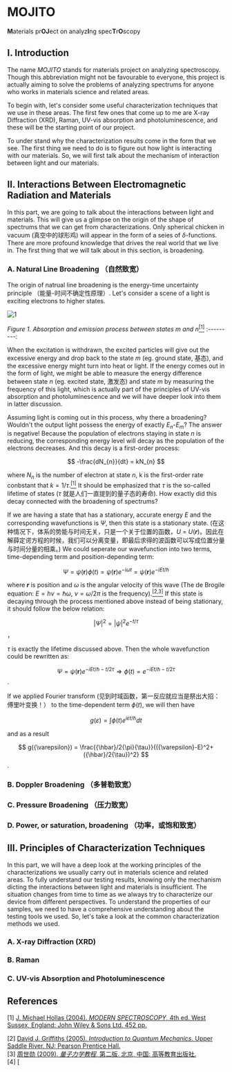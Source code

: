 # MOJITO
**M**aterials pr**OJ**ect on analyz**I**ng spec**T**r**O**scopy

## I. Introduction
The name *MOJITO* stands for materials project on analyzing spectroscopy. Though this abbreviation might not be favourable to everyone, this project is actually aiming to solve the problems of analyzing spectrums for anyone who works in materials science and related areas.

To begin with, let's consider some useful characterization techniques that we use in these areas. The first few ones that come up to me are X-ray Diffraction (XRD), Raman, UV-vis absorption and photoluminescence, and these will be the starting point of our project.

To under stand why the characterization results come in the form that we see. The first thing we need to do is to figure out how light is interacting with our materials. So, we will first talk about the mechanism of interaction between light and our materials.

## II. Interactions Between Electromagnetic Radiation and Materials
In this part, we are going to talk about the interactions between light and materials. This will give us a glimpse on the origin of the shape of spectrums that we can get from characterizations. Only spherical chicken in vacuum (真空中的球形鸡) will appear in the form of a seies of $\delta$-functions. There are more profound knowledge that drives the real world that we live in. The first thing that we will talk about in this section, is broadening. 

### A. Natural Line Broadening （自然致宽）
The origin of natrual line broadening is the energy-time uncertainty principle （能量-时间不确定性原理）. Let's consider a scene of a light is exciting electrons to higher states.

![1](https://user-images.githubusercontent.com/53797732/112113087-525ae580-8bf1-11eb-8186-20c7765e5607.png)

*Figure 1. Absorption and emission process between states m and n*[<sup>[1]</sup>](#reference-1)
:---------:

When the excitation is withdrawn, the excited particles will give out the excessive energy and drop back to the state *m* (eg. ground state, 基态), and the excessive energy might turn into heat or light. If the energy comes out in the form of light, we might be able to measure the energy difference between state *n* (eg. excited state, 激发态) and state *m* by measuring the frequency of this light, which is actually part of the principles of UV-vis absorption and photoluminescence and we will have deeper look into them in latter discussion. 

Assuming light is coming out in this process, why there a broadening? Wouldn't the output light possess the energy of exactly *E*<sub>*n*</sub>-*E*<sub>*m*</sub>? The answer is negative! Because the population of electrons staying in state *n* is reducing, the corresponding energy level will decay as the population of the electrons decreases. And this decay is a first-order process:

$$ -\frac{dN_{n}}{dt} = kN_{n} $$

where *N*<sub>*n*</sub> is the number of electron at state *n*, k is the first-order rate conbstant that $k=1/\tau$.[<sup>[1]</sup>](#reference-1) It should be emphasized that $\tau$ is the so-called lifetime of states ($\tau$ 就是人们一直提到的量子态的寿命). How exactly did this decay connected with the broadening of spectrums?

If we are having a state that has a stationary, accurate energy *E* and the corresponding wavefunctions is $\Psi$, then this state is a stationary state. (在这种情况下，体系的势能与时间无关，只是一个关于位置的函数，*U* = *U*(***r***)。因此在解薛定谔方程的时候，我们可以分离变量，即最后求得的波函数可以写成位置分量与时间分量的相乘。) We could seperate our wavefunction into two terms, time-depending term and position-depending term:

$$ {\Psi} = {\psi}(\pmb{r}){\phi}(t) = {\psi}(\pmb{r})e^{-i{\omega}t} = {\psi}(\pmb{r})e^{-iEt/{\hbar}} $$

where ***r*** is position and $\omega$ is the angular velocity of this wave (The de Brogile equation: $E = h{\nu} = {\hbar}{\omega}$, ${\nu} = {\omega}/2{\pi}$ is the frequency).[<sup>[2,3]</sup>](#reference-2) If this state is decaying through the process mentioned above instead of being stationary, it should follow the below relation:

$$ |{\Psi}|^2 = |{\psi}|^2e^{-t/{\tau}} $$，

$\tau$ is exactly the lifetime discussed above. Then the whole wavefunction could be rewritten as:

$$ {\Psi} = {\psi}(\pmb{r})e^{-iEt/{\hbar}-t/2{\tau}}    \Longrightarrow    {\phi}(t) = e^{-iEt/{\hbar}-t/2{\tau}} $$.

If we applied Fourier transform (见到时域函数，第一反应就应当是祭出大招：傅里叶变换！） to the time-dependent term ${\phi}(t)$, we will then have

$$ g({\varepsilon}) = {\int}{\phi}(t)e^{i{\varepsilon}t/{\hbar}}dt $$

and as a result

$$ g({\varepsilon}) = \frac{{\hbar}/2{\pi}{\tau}}{({\varepsilon}-E)^2+({\hbar}/2{\tau})^2} $$.

### B. Doppler Broadening （多普勒致宽）

### C. Pressure Broadening （压力致宽）

### D. Power, or saturation, broadening （功率，或饱和致宽）

## III. Principles of Characterization Techniques
In this part, we will have a deep look at the working principles of the characterizations we usually carry out in materials science and related areas. To fully understand our testing results, knowing only the mechanism dicting the interactions between light and materials is insufficient. The situation changes from time to time as we always try to characterize our device from different perspectives. To understand the properties of our samples, we need to have a comprehensive understanding about the testing tools we used. So, let's take a look at the common characterization methods we used. 
### A. X-ray Diffraction (XRD)
### B. Raman
### C. UV-vis Absorption and Photoluminescence


## References
[1] [J. Michael Hollas (2004). *MODERN SPECTROSCOPY*, 4th ed. West Sussex, England: John Wiley & Sons Ltd. 452 pp.](http://www.chemistry.uoc.gr/lapkin/Hollas_ModernSpectroscopy.pdf)<div id="reference-1"></div>
[2] [David J. Griffiths (2005). *Introduction to Quantum Mechanics*. Upper Saddle River, NJ: Pearson Prentice Hall.](http://gr.xjtu.edu.cn/c/document_library/get_file?p_l_id=21699&folderId=2383652&name=DLFE-82647.pdf)<div id="reference-2"></div>
[3] [周世勋 (2009). *量子力学教程*, 第二版. 北京, 中国: 高等教育出版社.](https://books.google.com.hk/books/about/%E9%87%8F%E5%AD%90%E5%8A%9B%E5%AD%A6%E6%95%99%E7%A8%8B.html?id=bV6OQwAACAAJ&redir_esc=y)<div id="reference-3"></div>
[4] [

